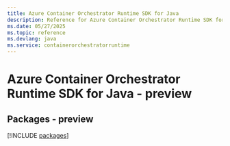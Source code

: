 ```yaml
---
title: Azure Container Orchestrator Runtime SDK for Java
description: Reference for Azure Container Orchestrator Runtime SDK for Java
ms.date: 05/27/2025
ms.topic: reference
ms.devlang: java
ms.service: containerorchestratorruntime
---
```

# Azure Container Orchestrator Runtime SDK for Java - preview
## Packages - preview
[!INCLUDE [packages](container-orchestrator-runtime-index.md)]